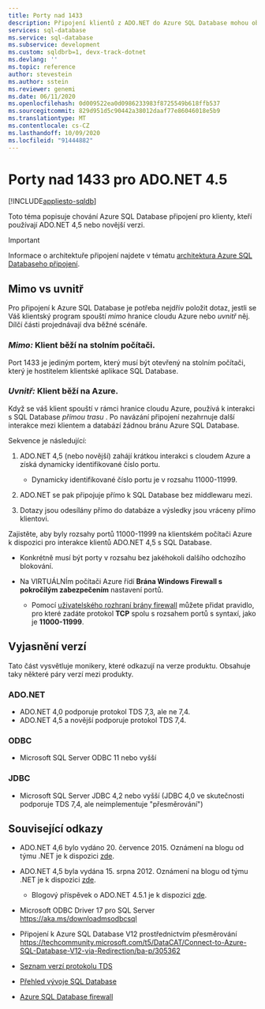 ```yaml
---
title: Porty nad 1433
description: Připojení klientů z ADO.NET do Azure SQL Database mohou obejít proxy server a pracovat přímo s databází pomocí jiných než 1433 portů.
services: sql-database
ms.service: sql-database
ms.subservice: development
ms.custom: sqldbrb=1, devx-track-dotnet
ms.devlang: ''
ms.topic: reference
author: stevestein
ms.author: sstein
ms.reviewer: genemi
ms.date: 06/11/2020
ms.openlocfilehash: 0d009522ea0d0986233983f8725549b618ffb537
ms.sourcegitcommit: 829d951d5c90442a38012daaf77e86046018e5b9
ms.translationtype: MT
ms.contentlocale: cs-CZ
ms.lasthandoff: 10/09/2020
ms.locfileid: "91444882"
---
```

# <a name="ports-beyond-1433-for-adonet-45"></a>Porty nad 1433 pro ADO.NET 4.5
[!INCLUDE[appliesto-sqldb](../includes/appliesto-sqldb.md)]

Toto téma popisuje chování Azure SQL Database připojení pro klienty, kteří používají ADO.NET 4,5 nebo novější verzi.

> [!IMPORTANT]
> Informace o architektuře připojení najdete v tématu [architektura Azure SQL Databaseho připojení](connectivity-architecture.md).
>

## <a name="outside-vs-inside"></a>Mimo vs uvnitř

Pro připojení k Azure SQL Database je potřeba nejdřív položit dotaz, jestli se Váš klientský program spouští *mimo* hranice cloudu Azure nebo *uvnitř* něj. Dílčí části projednávají dva běžné scénáře.

### <a name="outside-client-runs-on-your-desktop-computer"></a>*Mimo:* Klient běží na stolním počítači.

Port 1433 je jediným portem, který musí být otevřený na stolním počítači, který je hostitelem klientské aplikace SQL Database.

### <a name="inside-client-runs-on-azure"></a>*Uvnitř:* Klient běží na Azure.

Když se váš klient spouští v rámci hranice cloudu Azure, používá k interakci s SQL Database *přímou trasu* . Po navázání připojení nezahrnuje další interakce mezi klientem a databází žádnou bránu Azure SQL Database.

Sekvence je následující:

1. ADO.NET 4,5 (nebo novější) zahájí krátkou interakci s cloudem Azure a získá dynamicky identifikované číslo portu.

   * Dynamicky identifikované číslo portu je v rozsahu 11000-11999.
2. ADO.NET se pak připojuje přímo k SQL Database bez middlewaru mezi.
3. Dotazy jsou odesílány přímo do databáze a výsledky jsou vráceny přímo klientovi.

Zajistěte, aby byly rozsahy portů 11000-11999 na klientském počítači Azure k dispozici pro interakce klientů ADO.NET 4,5 s SQL Database.

* Konkrétně musí být porty v rozsahu bez jakéhokoli dalšího odchozího blokování.
* Na VIRTUÁLNÍm počítači Azure řídí **Brána Windows Firewall s pokročilým zabezpečením** nastavení portů.
  
  * Pomocí [uživatelského rozhraní brány firewall](/sql/sql-server/install/configure-the-windows-firewall-to-allow-sql-server-access) můžete přidat pravidlo, pro které zadáte protokol **TCP** spolu s rozsahem portů s syntaxí, jako je **11000-11999**.

## <a name="version-clarifications"></a>Vyjasnění verzí

Tato část vysvětluje monikery, které odkazují na verze produktu. Obsahuje taky některé páry verzí mezi produkty.

### <a name="adonet"></a>ADO.NET

* ADO.NET 4,0 podporuje protokol TDS 7,3, ale ne 7,4.
* ADO.NET 4,5 a novější podporuje protokol TDS 7,4.

### <a name="odbc"></a>ODBC

* Microsoft SQL Server ODBC 11 nebo vyšší

### <a name="jdbc"></a>JDBC

* Microsoft SQL Server JDBC 4,2 nebo vyšší (JDBC 4,0 ve skutečnosti podporuje TDS 7,4, ale neimplementuje "přesměrování")

## <a name="related-links"></a>Související odkazy

* ADO.NET 4,6 bylo vydáno 20. července 2015. Oznámení na blogu od týmu .NET je k dispozici [zde](https://devblogs.microsoft.com/dotnet/announcing-net-framework-4-6/).
* ADO.NET 4,5 byla vydána 15. srpna 2012. Oznámení na blogu od týmu .NET je k dispozici [zde](https://devblogs.microsoft.com/dotnet/announcing-the-release-of-net-framework-4-5-rtm-product-and-source-code/).
  * Blogový příspěvek o ADO.NET 4.5.1 je k dispozici [zde](https://devblogs.microsoft.com/dotnet/announcing-the-net-framework-4-5-1-preview/).

* Microsoft ODBC Driver 17 pro SQL Server https://aka.ms/downloadmsodbcsql

* Připojení k Azure SQL Database V12 prostřednictvím přesměrování https://techcommunity.microsoft.com/t5/DataCAT/Connect-to-Azure-SQL-Database-V12-via-Redirection/ba-p/305362

* [Seznam verzí protokolu TDS](https://www.freetds.org/)
* [Přehled vývoje SQL Database](develop-overview.md)
* [Azure SQL Database firewall](firewall-configure.md)
